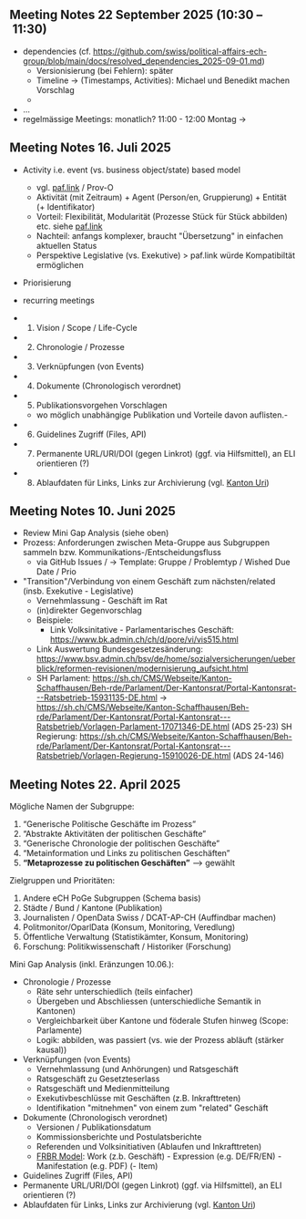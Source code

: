 ## Meeting Notes 22 September 2025 (10:30 – 11:30)

- dependencies (cf. https://github.com/swiss/political-affairs-ech-group/blob/main/docs/resolved_dependencies_2025-09-01.md)
     - Versionisierung (bei Fehlern): später
     - Timeline -> (Timestamps, Activities): Michael und Benedikt machen Vorschlag
     - 
- ...
- regelmässige Meetings: monatlich? 11:00 - 12:00 Montag -> 

## Meeting Notes 16. Juli 2025
 
 -  Activity i.e. event (vs. business object/state) based model
     - vgl. [paf.link](https://paf.link) / Prov-O
     - Aktivität (mit Zeitraum) + Agent (Person/en, Gruppierung) + Entität (+ Identifikator)
     - Vorteil: Flexibilität, Modularität (Prozesse Stück für Stück abbilden) etc. siehe [paf.link](https://paf.link/#event-based-approach)
     - Nachteil: anfangs komplexer, braucht "Übersetzung" in einfachen aktuellen Status
     - Perspektive Legislative (vs. Exekutive) > paf.link würde Kompatibiltät ermöglichen 
- Priorisierung
- recurring meetings 


- 1. Vision / Scope / Life-Cycle
- 2. Chronologie / Prozesse
- 3. Verknüpfungen (von Events)
- 4. Dokumente (Chronologisch verordnet)
- 5. Publikationsvorgehen Vorschlagen
  - wo möglich unabhängige Publikation und Vorteile davon auflisten.- 
- 6. Guidelines Zugriff (Files, API)
- 7. Permanente URL/URI/DOI (gegen Linkrot) (ggf. via Hilfsmittel), an ELI orientieren (?)
- 8. Ablaufdaten für Links, Links zur Archivierung (vgl. [Kanton Uri](https://staur-digitalplattform.ch/tonaufnahmen/))


 ## Meeting Notes 10. Juni 2025

 - Review Mini Gap Analysis (siehe oben)
 - Prozess: Anforderungen zwischen Meta-Gruppe aus Subgruppen sammeln bzw. Kommunikations-/Entscheidungsfluss
   - via GitHub Issues / -> Template: Gruppe / Problemtyp / Wished Due Date / Prio
 - "Transition"/Verbindung von einem Geschäft zum nächsten/related (insb. Exekutive - Legislative)
   - Vernehmlassung - Geschäft im Rat
   - (in)direkter Gegenvorschlag
   - Beispiele:
     - Link Volksinitative - Parlamentarisches Geschäft: https://www.bk.admin.ch/ch/d/pore/vi/vis515.html
   - Link Auswertung Bundesgesetzesänderung: https://www.bsv.admin.ch/bsv/de/home/sozialversicherungen/ueberblick/reformen-revisionen/modernisierung_aufsicht.html
   - SH Parlament: https://sh.ch/CMS/Webseite/Kanton-Schaffhausen/Beh-rde/Parlament/Der-Kantonsrat/Portal-Kantonsrat---Ratsbetrieb-15931135-DE.html -> 
https://sh.ch/CMS/Webseite/Kanton-Schaffhausen/Beh-rde/Parlament/Der-Kantonsrat/Portal-Kantonsrat---Ratsbetrieb/Vorlagen-Parlament-17071346-DE.html (ADS 25-23)
SH Regierung:
https://sh.ch/CMS/Webseite/Kanton-Schaffhausen/Beh-rde/Parlament/Der-Kantonsrat/Portal-Kantonsrat---Ratsbetrieb/Vorlagen-Regierung-15910026-DE.html (ADS 24-146)

## Meeting Notes 22. April 2025

Mögliche Namen der Subgruppe:

1. “Generische Politische Geschäfte im Prozess”
2. “Abstrakte Aktivitäten der politischen Geschäfte”
3. “Generische Chronologie der politischen Geschäfte”
4. “Metainformation und Links zu politischen Geschäften”
5. **“Metaprozesse zu politischen Geschäften”** --> gewählt

Zielgruppen und Prioritäten:

1. Andere eCH PoGe Subgruppen (Schema basis)
2. Städte / Bund / Kantone (Publikation)
3. Journalisten / OpenData Swiss / DCAT-AP-CH (Auffindbar machen)
4. Politmonitor/OparlData (Konsum, Monitoring, Veredlung)
5. Öffentliche Verwaltung (Statistikämter, Konsum, Monitoring)
6. Forschung: Politikwissenschaft / Historiker (Forschung)

Mini Gap Analysis (inkl. Eränzungen 10.06.):

- Chronologie / Prozesse
  - Räte sehr unterschiedlich (teils einfacher)
  - Übergeben und Abschliessen (unterschiedliche Semantik in Kantonen)
  - Vergleichbarkeit über Kantone und föderale Stufen hinweg (Scope: Parlamente)
  - Logik: abbilden, was passiert (vs. wie der Prozess abläuft (stärker kausal))
- Verknüpfungen (von Events)
  - Vernehmlassung (und Anhörungen) und Ratsgeschäft
  - Ratsgeschäft zu Gesetzteserlass
  - Ratsgeschäft und Medienmitteilung
  - Exekutivbeschlüsse mit Geschäften (z.B. Inkrafttreten)
  - Identifikation "mitnehmen" von einem zum "related" Geschäft
- Dokumente (Chronologisch verordnet)
  - Versionen / Publikationsdatum
  - Kommissionsberichte und Postulatsberichte
  - Referenden und Volksinitiativen (Ablaufen und Inkrafttreten)
  - [FRBR Model]([url](https://www.loc.gov/catdir/cpso/frbreng.pdf)): Work (z.b. Geschäft) - Expression (e.g. DE/FR/EN) - Manifestation (e.g. PDF) (- Item)
- Guidelines Zugriff (Files, API)
- Permanente URL/URI/DOI (gegen Linkrot) (ggf. via Hilfsmittel), an ELI orientieren (?)
- Ablaufdaten für Links, Links zur Archivierung (vgl. [Kanton Uri](https://staur-digitalplattform.ch/tonaufnahmen/))


